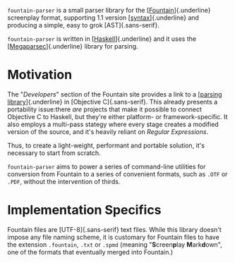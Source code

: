 `fountain-parser` is a small parser library for the
[[Fountain](https://fountain.io/)]{.underline} screenplay format,
supporting 1.1 version
[[syntax](https://fountain.io/syntax/)]{.underline} and producing a
simple, easy to grok [AST]{.sans-serif}.

`fountain-parser` is written in
[[Haskell](https://haskell.org)]{.underline} and it uses the
[[Megaparsec](https://hackage.haskell.org/package/megaparsec)]{.underline}
library for parsing.

# Motivation

The "*Developers*" section of the Fountain site provides a link to a
[[parsing library](https://github.com/nyousefi/Fountain)]{.underline} in
[Objective C]{.sans-serif}. This already presents a portability
issue:there *are* projects that make it possible to connect Objective C
to Haskell, but they're either platform- or framework-specific. It also
employs a multi-pass stategy where every stage creates a modified
version of the source, and it's heavily reliant on *Regular
Expressions*.

Thus, to create a light-weight, performant and portable solution, it's
necessary to start from scratch.

`fountain-parser` aims to power a series of command-line utilities for
conversion from Fountain to a series of convenient formats, such as
`.OTF` or `.PDF`, without the intervention of thirds.

# Implementation Specifics

Fountain files are [UTF-8]{.sans-serif} text files. While this library
doesn't impose any file naming scheme, it is customary for Fountain
files to have the extension `.fountain`, `.txt` or `.spmd` (meaning
"**S**creen**p**lay **M**ark**d**own", one of the formats that
eventually merged into Fountain.)
